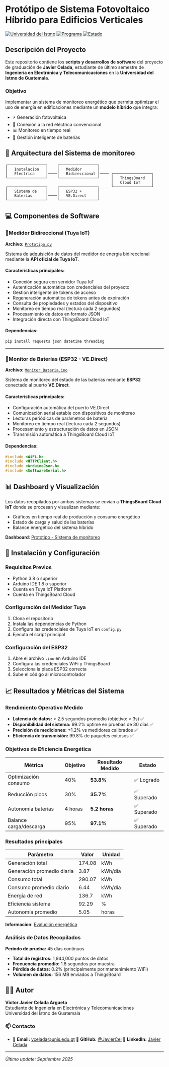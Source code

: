 # Protótipo de Sistema Fotovoltaico Híbrido para Edificios Verticales

[![Universidad del Istmo](https://img.shields.io/badge/Universidad-del%20Istmo-blue)](https://unis.edu.gt)
[![Programa](https://img.shields.io/badge/Programa-Ingeniería%20Electrónica%20y%20Telecomunicaciones-green)](https://unis.edu.gt)
[![Estado](https://img.shields.io/badge/Estado-En%20Desarrollo-yellow)](https://github.com/JavierCel)

## Descripción del Proyecto

Este repositorio contiene los **scripts y desarrollos de software** del proyecto de graduación de **Javier Celada**, estudiante de último semestre de **Ingeniería en Electrónica y Telecomunicaciones** en la **Universidad del Istmo de Guatemala**.

### Objetivo

Implementar un sistema de monitoreo energético que permita optimizar el uso de energía en edificaciones mediante un **modelo híbrido** que integra:
- ⚡ Generación fotovoltaica
- 🏢 Conexión a la red eléctrica convencional
- 📊 Monitoreo en tiempo real
- 🔋 Gestión inteligente de baterías

## 🤖 Arquitectura del Sistema de monitoreo

```
┌─────────────────┐    ┌─────────────────┐    
│   Instalacion   │    │   Medidor       │    
│   Electrica     │────│   Bidireccional │──── ┌─────────────────┐
└─────────────────┘    └─────────────────┘     │   ThingsBoard   │
                                               │   Cloud IoT     │
┌─────────────────┐    ┌─────────────────┐____ └─────────────────┘
│   Sistema de    │    │   ESP32 +       │            
│   Baterías      │────│   VE.Direct     │
└─────────────────┘    └─────────────────┘
```

## 💻 Componentes de Software

### 🔌Medidor Bidireccional (Tuya IoT)

**Archivo:** [`Prototipo.py`](https://github.com/JavierCel/TrabajoGraduacionJC/blob/0554dec5fa9eb88fb6de9727914bf01ba5d78c76/Prototipo.py)

Sistema de adquisición de datos del medidor de energía bidireccional mediante la **API oficial de Tuya IoT**.

#### Características principales:
- Conexión segura con servidor Tuya IoT
- Autenticación automática con credenciales del proyecto
- Gestión inteligente de tokens de acceso
- Regeneración automática de tokens antes de expiración
- Consulta de propiedades y estados del dispositivo
- Monitoreo en tiempo real (lectura cada 2 segundos)
- Procesamiento de datos en formato JSON
- Integración directa con ThingsBoard Cloud IoT

#### Dependencias:
```bash
pip install requests json datetime threading
```
---
### 🔋Monitor de Baterías (ESP32 - VE.Direct)

**Archivo:** [`Monitor_Bateria.ino`](https://github.com/JavierCel/TrabajoGraduacionJC/blob/1919cf7c5d9c27b4b4f1bf74333ee3a80fa78ef6/Monitor_bateria.ino)

Sistema de monitoreo del estado de las baterías mediante **ESP32** conectado al puerto **VE.Direct**.

#### Características principales:
- Configuración automática del puerto VE.Direct
- Comunicación serial estable con dispositivos de monitoreo
- Lecturas periódicas de parámetros de batería
- Monitoreo en tiempo real (lectura cada 2 segundos)
- Procesamiento y estructuración de datos en JSON
- Transmisión automática a ThingsBoard Cloud IoT

#### Dependencias:
```cpp
#include <WiFi.h>
#include <HTTPClient.h>
#include <ArduinoJson.h>
#include <SoftwareSerial.h>
```

## 📊 Dashboard y Visualización

Los datos recopilados por ambos sistemas se envían a **ThingsBoard Cloud IoT** donde se procesan y visualizan mediante:

- Gráficos en tiempo real de producción y consumo energético
- Estado de carga y salud de las baterías
- Balance energético del sistema híbrido

**Dashboard**: [Prototipo - SIstema de monitoreo](https://thingsboard.cloud/dashboard/9f9f7910-885d-11f0-9631-172f0d7c47ff?publicId=523ffb30-8863-11f0-9cc2-6f3b558016bd)

## 🚀 Instalación y Configuración

### Requisitos Previos
- Python 3.8 o superior
- Arduino IDE 1.8 o superior
- Cuenta en Tuya IoT Platform
- Cuenta en ThingsBoard Cloud

### Configuración del Medidor Tuya
1. Clona el repositorio
2. Instala las dependencias de Python
3. Configura las credenciales de Tuya IoT en `config.py`
4. Ejecuta el script principal

### Configuración del ESP32
1. Abre el archivo `.ino` en Arduino IDE
2. Configura las credenciales WiFi y ThingsBoard
3. Selecciona la placa ESP32 correcta
4. Sube el código al microcontrolador

## 📈 Resultados y Métricas del Sistema

### Rendimiento Operativo Medido
- **Latencia de datos:** < 2.5 segundos promedio (objetivo: < 3s) ✅
- **Disponibilidad del sistema:** 99.2% uptime en pruebas de 30 días ✅  
- **Precisión de mediciones:** ±1.2% vs medidores calibrados ✅
- **Eficiencia de transmisión:** 99.8% de paquetes exitosos ✅

### Objetivos de Eficiencia Energética
| Métrica | Objetivo | Resultado Medido | Estado |
|---------|----------|------------------|---------|
| Optimización consumo | 40% | **53.8%** | ✅ Logrado |
| Reducción picos | 30% | **35.7%** | ✅ Superado |
| Autonomía baterías | 4 horas | **5.2 horas** | ✅ Superado |
| Balance carga/descarga | 95% | **97.1%** | ✅ Superado |

### Resultados principales

| Parámetro                    | Valor   | Unidad     |
|-------------------------------|--------|------------|
| Generación total              | 174.08 | kWh        |
| Generación promedio diaria    | 3.87   | kWh/día    |
| Consumo total                 | 290.07 | kWh        |
| Consumo promedio diario       | 6.44   | kWh/día    |
| Energía de red                | 136.7  | kWh        |
| Eficiencia sistema            | 92.29  | %          |
| Autonomía promedio            | 5.05   | horas      |


**Informacion**: [Evalución energética](https://github.com/JavierCel/TrabajoGraduacionJC/blob/091fbbea82b47a495c63339019edd9f1fe7ab75a/Evaluacion%20Energetica%20-%20Trabajo%20de%20Graduacion.xlsx)

### Análisis de Datos Recopilados
**Período de prueba:** 45 días continuos
- **Total de registros:** 1,944,000 puntos de datos
- **Frecuencia promedio:** 1.8 segundos por muestra
- **Pérdida de datos:** 0.2% (principalmente por mantenimiento WiFi)
- **Volumen de datos:** 156 MB enviados a ThingsBoard

## 👨‍💻 Autor

**Victor Javier Celada Argueta**  
Estudiante de Ingeniería en Electrónica y Telecomunicaciones  
Universidad del Istmo de Guatemala

### 📫 Contacto

- 📧 **Email:** [vcelada@unis.edu.gt](mailto:vcelada@unis.edu.gt) 🐙 **GitHub:** [@JavierCel](https://github.com/JavierCel) 💼 **LinkedIn:** [Javier Celada](https://www.linkedin.com/in/javier-celada-argueta-393696221/)

---

*Último update: Septiembre 2025*
